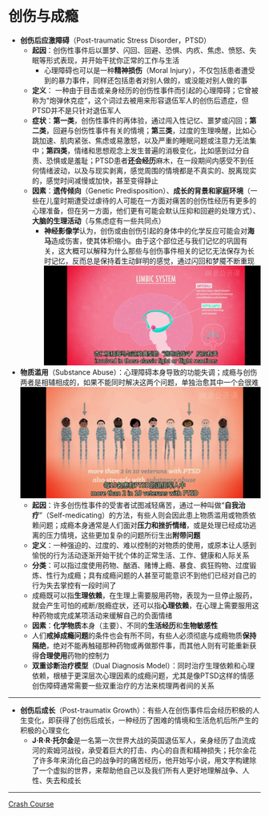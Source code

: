 # 创伤与成瘾
* **创伤后应激障碍**（Post-traumatic Stress Disorder，PTSD）
  * **起因**：创伤性事件后以噩梦、闪回、回避、恐惧、内疚、焦虑、愤怒、失眠等形式表现，并开始干扰你正常的工作与生活
    * 心理障碍也可以是一种**精神损伤**（Moral Injury），不仅包括患者遭受到的暴力事件，同样还包括患者对别人做的，或没能对别人做的事
  * **定义**： 一种由于目击或亲身经历的创伤性事件而引起的心理障碍；它曾被称为“炮弹休克症”，这个词过去被用来形容退伍军人的创伤后遗症，但PTSD并不是只针对退伍军人
  * **症状**：**第一类**，创伤性事件的再体验，通过闯入性记忆、噩梦或闪回；**第二类**，回避与创伤性事件有关的情境；**第三类**，过度的生理唤醒，比如心跳加速、肌肉紧张、焦虑或易激怒，以及严重的睡眠问题或注意力无法集中；**第四类**，情绪和思想观念上发生普遍的消极变化，比如感到过分自责、恐惧或是羞耻；PTSD患者**还会经历**麻木，在一段期间内感受不到任何情绪波动，以及与现实剥离，感觉周围的情境都是不真实的、脱离现实的，感觉时间减慢或加快，甚至变得静止
  * **因素**：**遗传倾向**（Genetic Predisposition）、**成长的背景和家庭环境**（一些在儿童时期遭受过虐待的人可能在一方面对痛苦的创伤性经历有更多的心理准备，但在另一方面，他们更有可能会默认压抑和回避的处理方式）、**大脑的生理活动**（与焦虑症有一些共同点）
    * **神经影像学**认为，创伤或由创伤引起的身体中的化学反应可能会对**海马**造成伤害，使其体积缩小。由于这个部位还与我们记忆的巩固有关，这大概可以解释为什么那些与创伤事件相关的记忆无法保存为长时记忆，反而总是保持着生动鲜明的感觉，通过闪回和梦魇不断重现
![](images/limbicsystem.png)
* **物质滥用**（Substance Abuse）：心理障碍本身导致的功能失调；成瘾与创伤两者是相辅相成的，如果不能同时解决这两个问题，单独治愈其中一个会很难
![](images/PTSD.png)
  * **起因**：许多创伤性事件的受害者试图减轻痛苦，通过一种叫做“**自我治疗**”（Self-medicating）的方法，有些人则会因此患上物质滥用或物质依赖问题；成瘾本身通常是人们面对**压力和挫折情绪**，或是处理已经成功逃离的压力情境，这些更加复杂的问题所衍生出**附带问题**
  * **定义**：一种强迫的、过度的、难以控制的对物质的使用，或原本让人感到愉悦的行为活动逐渐开始干扰个体的正常生活、工作、健康和人际关系
  * **分类**：可以指过度使用药物、酗酒、赌博上瘾、暴食、疯狂购物、过度锻炼、性行为成瘾；具有成瘾问题的人甚至可能意识不到他们已经对自己的行为失去掌控有一段时间了
  * 成瘾既可以指**生理依赖**，在生理上需要服用药物，表现为一旦停止服药，就会产生可怕的戒断/脱瘾症状，还可以指**心理依赖**，在心理上需要服用这种药物或完成某项活动来缓解自己的负面情绪
  * **因素**：**化学物质**本身（主要）、不同的**生活经历**和**生物敏感性**
  * 人们**戒掉成瘾问题**的条件也会有所不同，有些人必须彻底与成瘾物质**保持隔绝**，绝对不能再触碰那种药物或再做那件事，而其他人则有可能重新获得**合理使用**药物的控制力
  * **双重诊断治疗模型**（Dual Diagnosis Model）：同时治疗生理依赖和心理依赖，根植于更深层次心理因素的成瘾问题，尤其是像PTSD这样的情感创伤障碍通常需要一些双重治疗的方法来梳理两者间的关系
---
* **创伤后成长**（Post-traumatix Growth）：有些人在创伤事件后会经历积极的人生变化，即获得了创伤后成长，一种经历了困难的情境和生活危机后所产生的积极的心理变化
  * **J·R·R·托尔金**是一名第一次世界大战的英国退伍军人，亲身经历了血流成河的索姆河战役，承受着巨大的打击、内心的自责和精神损失；托尔金花了许多年来消化自己的战争时的痛苦经历，他开始写小说，用文字构建除了一个虚拟的世界，来帮助他自己以及我们所有人更好地理解战争、人性、失去和成长
---
[Crash Course](https://www.bilibili.com/video/BV1Ax411N75Q?p=32)
